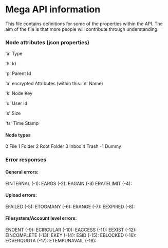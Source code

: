 Mega API information
=====================

This file contains definitions for some of the properties within the API. The aim of the file is that more people will contribute through understanding.


### Node attributes (json properties)

'a' Type

'h' Id

'p' Parent Id

'a' encrypted Attributes (within this: 'n' Name)

'k' Node Key

'u' User Id

's' Size

'ts' Time Stamp

#### Node types

0 File
1 Folder
2 Root Folder
3 Inbox
4 Trash
-1 Dummy


### Error responses

#### General errors:
EINTERNAL (-1):
EARGS (-2):
EAGAIN (-3)
ERATELIMIT (-4):

#### Upload errors:
EFAILED (-5):
ETOOMANY (-6):
ERANGE (-7):
EEXPIRED (-8):

#### Filesystem/Account level errors:
ENOENT (-9):
ECIRCULAR (-10):
EACCESS (-11):
EEXIST (-12):
EINCOMPLETE (-13):
EKEY (-14):
ESID (-15):
EBLOCKED (-16):
EOVERQUOTA (-17):
ETEMPUNAVAIL (-18):

